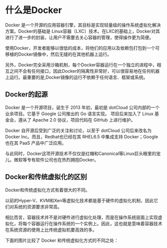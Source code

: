 # 什么是Docker

Docker 是一个开源的应用容器引擎，其目标是实现轻量级的操作系统虚拟化解决方案。Docker的基础是 Linux容器（LXC）技术。在LXC的基础上，Docker对其进行了进一步的封装，让用户不需要去关心容器的管理，使得操作更为简便。

使用Docker，开发者能够以很低的成本，将他们的应用以及依赖包打包到一个可移植的Docker镜像中，然后无缝的在其他机器上运行。

另外，Docker完全采用沙箱机制，每个Docker容器运行在一个独立的进程中，相互之间不会有任何接口，因此Docker的隔离性非常好，可以很容易地在任何机器上运行。最重要的是,Docker镜像的运行不依赖于任何语言、框架或系统。

## Docker的起源

Docker 是一个开源项目，诞生于 2013 年初，最初是 dotCloud 公司内部的一个业余项目。它基于 Google 公司推出的 Go 语言实现。 项目后来加入了 Linux 基金会，遵从了 Apache 2.0 协议，项目代码在 GitHub 上进行维护。

Docker 自开源后受到广泛的关注和讨论，以至于 dotCloud 公司后来改名为 Docker Inc。而且，Redhat也已经在其 RHEL6.5 中集成支持 Docker；Google 也在其 PaaS 产品中广泛应用。

与此同时，Docker这项开源技术不仅仅是红帽和Canonical等Linux巨头眼里的宠儿。微软等专有软件公司也在热烈拥抱Docker。

## Docker和传统虚拟化的区别

Docker和传统虚拟化方式有着很大的不同。

以前的Hyper-V、KVM和Xen等虚拟化技术都是基于硬件的虚拟化机制，因此它们对系统的资源要求非常高。

相比而言，容器技术并不是对硬件进行虚拟化处理，而是在操作系统层面上实现虚拟化，将每个容器运行在操作系统的一个实例上。因此，这也就是意味着容器技术在系统资源的使用上比传统虚拟机要高效的多。

下面的图片比较了 Docker 和传统虚拟化方式的不同之处：


